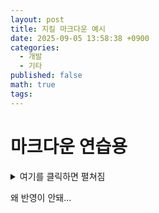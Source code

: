 ```yaml
---
layout: post
title: 지킬 마크다운 예시
date: 2025-09-05 13:58:38 +0900
categories:
  - 개발
  - 기타
published: false
math: true
tags:
---
```

# 마크다운 연습용

<details markdown="1">
<summary>여기를 클릭하면 펼쳐짐</summary>
접히는 내용은 안쪽에 이렇게.

> **예상**
> - ㅇㄴㅁㄹㅇㅁㄴㄹ
> - ㅇㄴㄻㄹㅇㄴㄴㄹㅇㅁ
{: .prompt-info}

```java
dsaffdsafdas
```


</details>

왜 반영이 안돼...